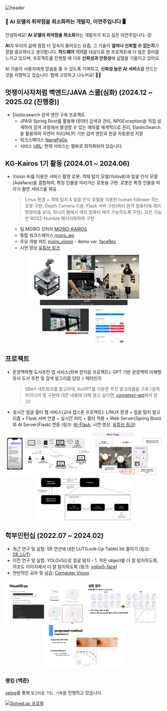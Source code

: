 ![header](https://capsule-render.vercel.app/api?type=waving&color=gradient&height=220&section=footer&text=yeonju52&fontSize=60&fontAlignY=75&desc=The%20journey%20is%20the%20reward&descAlignY=53&descSize=25)

### 👋 AI 모델의 취약점을 최소화하는 개발자, 이연주입니다 🖥️
안녕하세요! **AI 모델의 취약점을 최소화**하는 개발자가 되고 싶은 이연주입니다. 😊

**AI**가 우리의 삶에 점점 더 깊숙이 들어오는 요즘, 그 기술이 **얼마나 신뢰할 수 있는지**가 정말 중요하다고 생각합니다. **하드웨어 기기**를 대상으로 한 프로젝트에 더 많은 흥미를 느끼고 있으며, 프로젝트를 진행할 때 더욱 **신뢰성과 안정성**에 심혈을 기울이고 있어요.

AI 기술이 사용자에게 믿음을 줄 수 있도록 기여하고, **신뢰성 높은 AI 서비스**를 만드는 것을 지향하고 있습니다. 함께 고민하고 나누어요! 🤲🏻 

## 멋쟁이사자처럼 백엔드/JAVA 스쿨(심화) (2024.12 ~ 2025.02 (진행중))
- Elasticsearch 검색 엔진 구축 프로젝트
  - JPA와 Spring Boot를 활용해 데이터 검색과 관리, NPGException을 직접 설계하여 검색 과정에서 발생할 수 있는 예외를 체계적으로 관리, ElasticSearch을 활용하여 자연어 처리(NLP) 기반 검색 엔진과 한글 자동완성 지원
  - 워크스페이스 [NangPaGo](https://github.com/MARS-LIKELION/NangPaGo)
  - 서비스 [URL](https://nangpago.site/): 현재 서비스는 웹뷰로 최적화되어 있습니다.

## KG-Kairos 1기 활동 (2024.01 ~ 2024.06)
  - Vision AI를 이용한 서비스 촬영 로봇: 객체 탐지 모델(Yolov8)과 얼굴 인식 모델(Adaface)을 결합하여, 특정 인물을 따라가는 로봇을 구현. 로봇은 특정 인물을 따라가 촬영 서비스를 제공
    > Linux 환경 + 객체 탐지 & 얼굴 인식 모델을 이용한 human follower 하는 로봇 구현, Depth Camera 이용, Flask 서버 구현(여러 원격 컴퓨터에 제어 명령어를 보내, 하나의 웹에서 여러 컴퓨터 제어 가능하도록 구현), 모든 기능은 ROS2-Humble 패키지화하여 구현
    - 팀 MOIRO 깃허브 [MOIRO-KAIROS](https://github.com/MOIRO-KAIROS)
    - 통합 워크스페이스 [moiro_ws](https://github.com/MOIRO-KAIROS/moiro_ws)
    - 주요 개발 파트 [moiro_vision](https://github.com/MOIRO-KAIROS/moiro_vision) - demo ver. [faceRec](https://github.com/MOIRO-KAIROS/faceRec)
    - 시연 영상 [유튜브 링크](https://www.youtube.com/watch?v=wvV16o518Vw&themeRefresh=1)
<p align="center">
  <img src="img/MOIRO/MOIRO_HW.png" alt="Image 111" height="140"/>
  <img src="img/MOIRO/MOIRO_Result.png" alt="Image 222" height="140"/>
  <img src="img/MOIRO/MOIRO_WEB.png" alt="Image 333" height="140"/>
</p>

## 프로젝트
  - 문장맥락형 도서추천 앱 서비스(외부 한이음 프로젝트): GPT 기반 문장맥락 이해형 유사 도서 추천 및 검색 알고리즘 담당 > 메타인지
      > SBert 네트워크를 참고하여, KoGPT를 이용한 추천 알고리즘을 구축 (설계 아이디어 및 구현에 대한 내용에 대해 알고 싶다면, [cometext-gpt](https://github.com/Hanium-Cometext/cometext-gpt)에서 참고)
  - 실시간 얼굴 필터 웹 서비스(교내 캡스톤 프로젝트): LINUX 환경 + 얼굴 탐지 알고리즘 + Flask 서버 연결 + 실시간 처리 + 필터 적용 + Web Server(Spring Boot)와 AI Server(Flask) 연동 (링크: [AI-Flask](https://github.com/Filter-Web/AI), 시연 영상: [유튜브 링크](https://www.youtube.com/watch?v=wvV16o518Vw))
<p align="center">
  <img src="img/PROJECT/1_GPT_Prompt.png" alt="Image 11" height="140"/>
  <img src="img/PROJECT/2_FilterWeb1.jpeg" alt="Image 22" height="140"/>
  <img src="img/PROJECT/2_FilterWeb2.png" alt="Image 33" height="140"/>
</p>

## 학부인턴십 (2022.07 ~ 2024.02)
  - 최근 연구 및 실험: SR 연산에 대한 LUT(Look-Up Table) bit 줄이기 (링크: [SR_LUT](https://github.com/yeonju52/SR-LUT))
  - 이전 연구 및 실험: YOLOv5으로 얼굴 탐지 - 1. 작은 object를 더 잘 탐지하도록, 저조도 이미지에서 더 잘 탐지하도록 (링크: [yolov5-face](https://github.com/yeonju52/yolov5-face))
  - 전반적인 공부 및 실습: [Computer Vision](https://github.com/yeonju52/ComputerVision)    

<p align="center">
  <img src="img/INTERN/1_OpenPose.png" alt="Image 1" height="140"/>
  <img src="img/INTERN/2_YOLO_FACE.jpeg" alt="Image 2" height="140"/>
  <img src="img/INTERN/3_Bit-Depth_Expansion.jpeg" alt="Image 3" height="140"/>
</p>

### 랭킹 (백준)
[velog](https://velog.io/@yeonju52/series/%EC%BD%94%ED%85%8CC)를 통해 `알고리즘 TIL 기록`을 진행하고 있습니다.

[![Solved.ac
프로필](http://mazassumnida.wtf/api/v2/generate_badge?boj=yeonju509)](https://solved.ac/yeonju509)
<!--
[![Anurag's GitHub stats-Dark](https://github-readme-stats.vercel.app/api?username=yeonju52&show_icons=true&theme=dark#gh-dark-mode-only)](https://github.com/yeonju52/github-readme-stats#gh-dark-mode-only)
[![Anurag's GitHub stats-Light](https://github-readme-stats.vercel.app/api?username=yeonju52&show_icons=true&theme=default#gh-light-mode-only)](https://github.com/anuraghazra/github-readme-stats#gh-light-mode-only)
-->

<!--
**yeonju52/yeonju52** is a ✨ _special_ ✨ repository because its `README.md` (this file) appears on your GitHub profile.

Here are some ideas to get you started:

- 🔭 I’m currently working on ...
- 🌱 I’m currently learning ...
- 👯 I’m looking to collaborate on ...
- 🤔 I’m looking for help with ...
- 💬 Ask me about ...
- 📫 How to reach me: ...
- 😄 Pronouns: ...
- ⚡ Fun fact: ...
-->

<!-- 20~63

### 🖥️ Open-Source Projects
<table>
<tr><th>AI</th><th>Development</th></tr>
<tr><td>

|Title | Stars | Technologies|
|--|--|--|
| [Minecraft-AI](https://github.com/drkostas/Minecraft-AI) | <img alt="Stars" src="https://img.shields.io/github/stars/drkostas/Minecraft-AI?style=flat-square&labelColor=black"/> | ![TF](https://img.shields.io/badge/TF-black?style=flat-square&logo=tensorflow)|
| [3D Semantic Segmentation](https://github.com/drkostas/3D-Semantic-Segmentation) | <img alt="Stars" src="https://img.shields.io/github/stars/drkostas/3D-Semantic-Segmentation?style=flat-square&labelColor=black"/> | ![PyTorch](https://img.shields.io/badge/PyTorch-black?style=flat-square&logo=pytorch) ![OpenCV](https://img.shields.io/badge/OpenCV-black?style=flat-square&logo=opencv)|
| [Bert Question-Answering](https://github.com/drkostas/Bert-Question-Answering) | <img alt="Stars" src="https://img.shields.io/github/stars/drkostas/Bert-Question-Answering?style=flat-square&labelColor=black"/> | ![PyTorch](https://img.shields.io/badge/PyTorch-black?style=flat-square&logo=pytorch) ![Spacy](https://img.shields.io/badge/Spacy-black?style=flat-square&logo=spacy)|
| [Accident Severity Pred.](https://github.com/drkostas/accident-severity-prediction) | <img alt="Stars" src="https://img.shields.io/github/stars/drkostas/accident-severity-prediction?style=flat-square&labelColor=black"/> | ![Pandas](https://img.shields.io/badge/Pandas-black?style=flat-square&logo=pandas) ![SciPy](https://img.shields.io/badge/SciPy-black?style=flat-square&logo=scipy)|
| [Hybrid Girvan Newman](https://github.com/drkostas/HGN) | <img alt="Stars" src="https://img.shields.io/github/stars/drkostas/HGN?style=flat-square&labelColor=black"/> | [![HGNPub](https://img.shields.io/badge/Published-black?style=flat-square&logo=googlescholar)](https://scholar.google.com/citations?view_op=view_citation&hl=en&user=b___QQ8AAAAJ&authuser=1&citation_for_view=b___QQ8AAAAJ:u5HHmVD_uO8C) ![PySpark](https://img.shields.io/badge/Spark-black?style=flat-square&logo=apachespark) <br> ![MySQL](https://img.shields.io/badge/MySQL-black?style=flat-square&logo=mysql)|
| [Vanilla Numpy NN](https://github.com/drkostas/Numpy-NeuralNet-1) | <img alt="Stars" src="https://img.shields.io/github/stars/drkostas/Numpy-NeuralNet-1?style=flat-square&labelColor=black"/> | ![NumPy](https://img.shields.io/badge/NumPy-black?style=flat-square&logo=numpy)|

</td><td>

|Title | Stars | Technologies|
|--|--|--|
| [Cloud File Manager](https://github.com/drkostas/cloud-filemanager) | <img alt="Stars" src="https://img.shields.io/github/stars/drkostas/cloud-filemanager?style=flat-square&labelColor=black"/> | [![CloudPyPi](https://img.shields.io/badge/PyPi-black?style=flat-square&logo=pypi)](https://pypi.org/project/cloud-filemanager/) ![Dropbox](https://img.shields.io/badge/API-black?style=flat-square&logo=dropbox) <br> ![CircleCI](https://img.shields.io/badge/CI-black?style=flat-square&logo=circleci) [![CloudDown](https://static.pepy.tech/personalized-badge/cloud-filemanager?period=total&units=international_system&left_color=black&right_color=red&left_text=Downloads)](https://pepy.tech/project/cloud-filemanager)|
| [Color Logger](https://github.com/drkostas/termcolor-logger) | <img alt="Stars" src="https://img.shields.io/github/stars/drkostas/termcolor-logger?style=flat-square&labelColor=black"/> | [![LogPyPi](https://img.shields.io/badge/PyPi-black?style=flat-square&logo=pypi)](https://pypi.org/project/termcolor-logger/) ![CircleCI](https://img.shields.io/badge/CI-black?style=flat-square&logo=circleci) <br>[![LogDown](https://static.pepy.tech/personalized-badge/termcolor-logger?period=total&units=international_system&left_color=black&right_color=red&left_text=Downloads)](https://pepy.tech/project/termcolor-logger)|
| [Email Sender](https://github.com/drkostas/pyemail-sender) | <img alt="Stars" src="https://img.shields.io/github/stars/drkostas/pyemail-sender?style=flat-square&labelColor=black"/> | [![MailPyPi](https://img.shields.io/badge/PyPi-black?style=flat-square&logo=pypi)](https://pypi.org/project/pyemail-sender/) ![Gmail](https://img.shields.io/badge/API-black?style=flat-square&logo=gmail) <br> ![CircleCI](https://img.shields.io/badge/CI-black?style=flat-square&logo=circleci) [![MailDown](https://static.pepy.tech/personalized-badge/pyemail-sender?period=total&units=international_system&left_color=black&right_color=red&left_text=Downloads)](https://pepy.tech/project/pyemail-sender) |
</td></tr> </table>

<details>
<summary>📈 Stats</summary>
<br>
My Github Stats

![](http://github-profile-summary-cards.vercel.app/api/cards/profile-details?username=drkostas&theme=dracula) 

![](http://github-profile-summary-cards.vercel.app/api/cards/repos-per-language?username=drkostas&theme=dracula) 
![](http://github-profile-summary-cards.vercel.app/api/cards/most-commit-language?username=drkostas&theme=dracula)


<br>
Currently Coding & Listening to:

[![spotify-github-profile](https://spotify-github-profile.vercel.app/api/view?uid=11159336621&cover_image=true&theme=novatorem&show_offline=true&bar_color=53b14f&bar_color_cover=false)](https://open.spotify.com/user/11159336621)

</details>

-->
